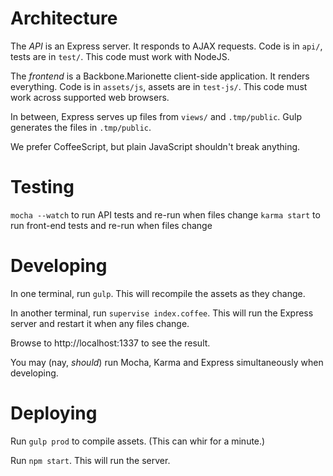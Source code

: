 # Architecture

The *API* is an Express server. It responds to AJAX requests. Code is
in `api/`, tests are in `test/`. This code must work with NodeJS.

The *frontend* is a Backbone.Marionette client-side application. It
renders everything. Code is in `assets/js`, assets are in `test-js/`.
This code must work across supported web browsers.

In between, Express serves up files from `views/` and `.tmp/public`.
Gulp generates the files in `.tmp/public`.

We prefer CoffeeScript, but plain JavaScript shouldn't break anything.

# Testing

`mocha --watch` to run API tests and re-run when files change
`karma start` to run front-end tests and re-run when files change

# Developing

In one terminal, run `gulp`. This will recompile the assets as they change.

In another terminal, run `supervise index.coffee`. This will run the Express
server and restart it when any files change.

Browse to http://localhost:1337 to see the result.

You may (nay, *should*) run Mocha, Karma and Express simultaneously when
developing.

# Deploying

Run `gulp prod` to compile assets. (This can whir for a minute.)

Run `npm start`. This will run the server.
